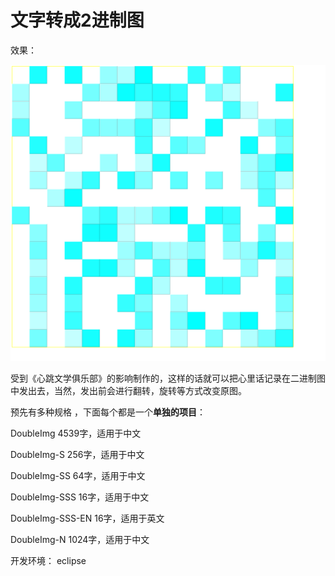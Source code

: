 # 文字转成2进制图

效果：

![SSS 的效果图之一](https://github.com/luoqiangwei/text_to_a_2_bit_graph/blob/master/1.png)



受到《心跳文学俱乐部》的影响制作的，这样的话就可以把心里话记录在二进制图中发出去，当然，发出前会进行翻转，旋转等方式改变原图。

预先有多种规格 ，下面每个都是一个**单独的项目**：

DoubleImg				4539字，适用于中文

DoubleImg-S				256字，适用于中文

DoubleImg-SS			64字，适用于中文

DoubleImg-SSS			16字，适用于中文

DoubleImg-SSS-EN		16字，适用于英文

DoubleImg-N			1024字，适用于中文



开发环境： eclipse
